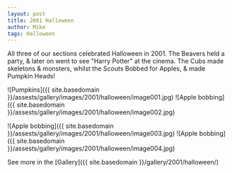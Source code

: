 ```yaml
---
layout: post
title: 2001 Halloween
author: Mike
tags: Halloween
---
```


All three of our sections celebrated Halloween in 2001.
The Beavers held a party, & later on went to see "Harry Potter" at the cinema.
The Cubs made skeletons & monsters, whilst the Scouts Bobbed for Apples, & made Pumpkin Heads!

![Pumpkins]({{ site.basedomain }}/assests/gallery/images/2001/halloween/image001.jpg)
![Apple bobbing]({{ site.basedomain }}/assests/gallery/images/2001/halloween/image002.jpg)

![Apple bobbing]({{ site.basedomain }}/assests/gallery/images/2001/halloween/image003.jpg)
![Apple bobbing]({{ site.basedomain }}/assests/gallery/images/2001/halloween/image004.jpg)

See more in the [Gallery]({{ site.basedomain }}/gallery/2001/halloween/)
